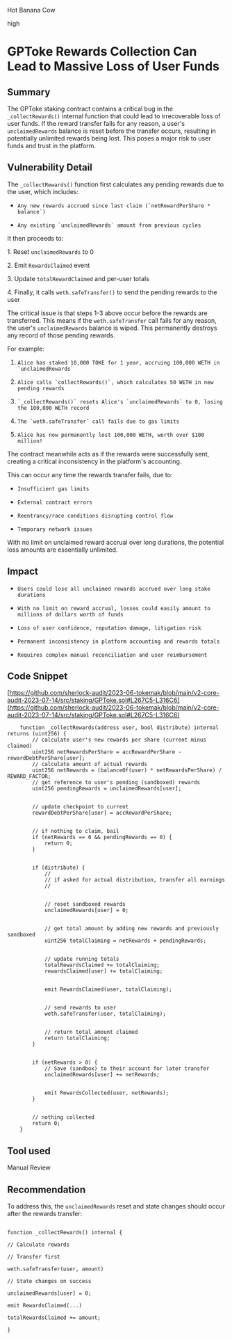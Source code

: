 Hot Banana Cow

high

# GPToke Rewards Collection Can Lead to Massive Loss of User Funds

## Summary

The GPToke staking contract contains a critical bug in the `_collectRewards()` internal function that could lead to irrecoverable loss of user funds. If the reward transfer fails for any reason, a user's `unclaimedRewards` balance is reset before the transfer occurs, resulting in potentially unlimited rewards being lost. This poses a major risk to user funds and trust in the platform.

## Vulnerability Detail

The `_collectRewards()` function first calculates any pending rewards due to the user, which includes:

-     Any new rewards accrued since last claim (`netRewardPerShare * balance`)
-     Any existing `unclaimedRewards` amount from previous cycles

It then proceeds to:

1\. Reset `unclaimedRewards` to 0

2\. Emit `RewardsClaimed` event

3\. Update `totalRewardClaimed` and per-user totals

4\. Finally, it calls `weth.safeTransfer()` to send the pending rewards to the user

The critical issue is that steps 1-3 above occur before the rewards are transferred. This means if the `weth.safeTransfer` call fails for any reason, the user's `unclaimedRewards` balance is wiped. This permanently destroys any record of those pending rewards.

For example:

1.     Alice has staked 10,000 TOKE for 1 year, accruing 100,000 WETH in `unclaimedRewards`
2.     Alice calls `collectRewards()`, which calculates 50 WETH in new pending rewards
3.     `_collectRewards()` resets Alice's `unclaimedRewards` to 0, losing the 100,000 WETH record
4.     The `weth.safeTransfer` call fails due to gas limits
5.     Alice has now permanently lost 100,000 WETH, worth over $100 million!

The contract meanwhile acts as if the rewards were successfully sent, creating a critical inconsistency in the platform's accounting.

This can occur any time the rewards transfer fails, due to:

-     Insufficient gas limits
-     External contract errors
-     Reentrancy/race conditions disrupting control flow
-     Temporary network issues

With no limit on unclaimed reward accrual over long durations, the potential loss amounts are essentially unlimited.

## Impact


-     Users could lose all unclaimed rewards accrued over long stake durations
-     With no limit on reward accrual, losses could easily amount to millions of dollars worth of funds
-     Loss of user confidence, reputation damage, litigation risk
-     Permanent inconsistency in platform accounting and rewards totals
-     Requires complex manual reconciliation and user reimbursement
 

## Code Snippet

[https://github.com/sherlock-audit/2023-06-tokemak/blob/main/v2-core-audit-2023-07-14/src/staking/GPToke.sol#L267C5-L316C6](https://github.com/sherlock-audit/2023-06-tokemak/blob/main/v2-core-audit-2023-07-14/src/staking/GPToke.sol#L267C5-L316C6)

```solidity
    function _collectRewards(address user, bool distribute) internal returns (uint256) {
        // calculate user's new rewards per share (current minus claimed)
        uint256 netRewardsPerShare = accRewardPerShare - rewardDebtPerShare[user];
        // calculate amount of actual rewards
        uint256 netRewards = (balanceOf(user) * netRewardsPerShare) / REWARD_FACTOR;
        // get reference to user's pending (sandboxed) rewards
        uint256 pendingRewards = unclaimedRewards[user];


        // update checkpoint to current
        rewardDebtPerShare[user] = accRewardPerShare;


        // if nothing to claim, bail
        if (netRewards == 0 && pendingRewards == 0) {
            return 0;
        }


        if (distribute) {
            //
            // if asked for actual distribution, transfer all earnings
            //


            // reset sandboxed rewards
            unclaimedRewards[user] = 0;


            // get total amount by adding new rewards and previously sandboxed
            uint256 totalClaiming = netRewards + pendingRewards;


            // update running totals
            totalRewardsClaimed += totalClaiming;
            rewardsClaimed[user] += totalClaiming;


            emit RewardsClaimed(user, totalClaiming);


            // send rewards to user
            weth.safeTransfer(user, totalClaiming);


            // return total amount claimed
            return totalClaiming;
        }


        if (netRewards > 0) {
            // Save (sandbox) to their account for later transfer
            unclaimedRewards[user] += netRewards;


            emit RewardsCollected(user, netRewards);
        }


        // nothing collected
        return 0;
    }

```

## Tool used

Manual Review

## Recommendation

To address this, the `unclaimedRewards` reset and state changes should occur after the rewards transfer:

```solidity

function _collectRewards() internal {

// Calculate rewards

// Transfer first

weth.safeTransfer(user, amount)

// State changes on success

unclaimedRewards[user] = 0;

emit RewardsClaimed(...)

totalRewardsClaimed += amount;

}

```

